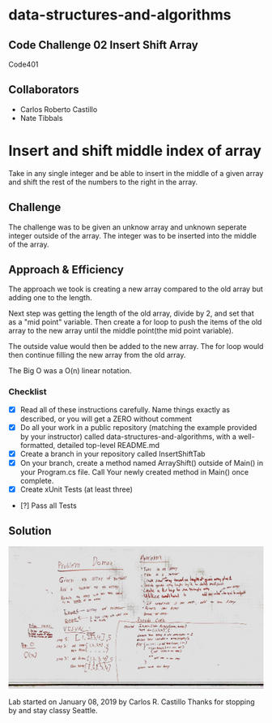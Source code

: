 # data-structures-and-algorithms
## Code Challenge 02 Insert Shift Array
Code401 

## Collaborators
- Carlos Roberto Castillo
- Nate Tibbals


# Insert and shift middle index of array
<!-- Short summary or background information -->
Take in any single integer and be able to insert in the middle of a given array and shift the rest of the numbers to the right in the array.

## Challenge
<!-- Description of the challenge -->
The challenge was to be given an unknow array and unknown seperate integer outside of the array.  The integer was to be inserted into the middle of the array.

## Approach & Efficiency

<!-- What approach did you take? Why? What is the Big O space/time for this approach? -->
The approach we took is creating a new array compared to the old array but adding one to the length.

Next step was getting the length of the old array, divide by 2, and set that as a "mid point" variable.  Then create a for loop to push the items of the old array to the new array until the middle point(the mid point variable).  

The outside value would then be added to the new array.
The for loop would then continue filling the new array from the old array.

The Big O was a O(n) linear notation.

### Checklist

- [x] Read all of these instructions carefully. Name things exactly as described, or you will get a ZERO without comment
- [x] Do all your work in a public repository (matching the example provided by your instructor) called data-structures-and-algorithms, with a well-formatted, detailed top-level README.md
- [x] Create a branch in your repository called InsertShiftTab
- [x] On your branch, create a method named ArrayShift() outside of Main() in your Program.cs file. Call Your newly created method in Main() once complete.
- [x] Create xUnit Tests (at least three)
- [?] Pass all Tests

## Solution
<!-- Embedded whiteboard image -->
![](../../assets/insertShiftArray1.JPG?raw=true)

Lab started on January 08, 2019 by Carlos R. Castillo
Thanks for stopping by and stay classy Seattle.
